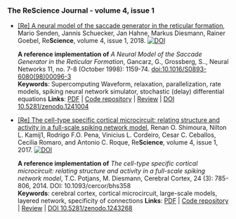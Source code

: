 ### The ReScience Journal - volume 4, issue 1
            
* [[Re] A neural model of the saccade generator in the reticular formation](https://github.com/ReScience-Archives/Senden-Schuecker-Hahne-Diesmann-Goebel-2018/blob/master/article/senden-schuecker-hahne-diesmann-goebel-2018.pdf), Mario Senden, Jannis Schuecker, Jan Hahne, Markus Diesmann, Rainer Goebel, Re**Science**, volume 4, issue 1, 2018. [![DOI](https://zenodo.org/badge/DOI/10.5281/zenodo.1241004.svg)](https://doi.org/10.5281/zenodo.1241004)

  **A reference implementation of** *A Neural Model of the Saccade Generator in the Reticular Formation*,
    Gancarz, G., Grossberg, S.., Neural Networks 11, no. 7-8 (October 1998): 1159-74. [doi:10.1016/S0893-6080(98)00096-3](https://doi.org/10.1016/S0893-6080)  
  **Keywords**: Supercomputing Waveform, relaxation, parallelization, rate models, spiking neural network simulator, stochastic (delay) differential equations
  **Links**: [PDF](https://github.com/ReScience-Archives/Senden-Schuecker-Hahne-Diesmann-Goebel-2018/blob/master/article/senden-schuecker-hahne-diesmann-goebel-2018.pdf) |
             [Code repository](https://github.com/ReScience-Archives/Senden-Schuecker-Hahne-Diesmann-Goebel-2018) |
             [Review](https://github.com/ReScience/ReScience-submission/pull/46) |
             [DOI 10.5281/zenodo.1241004](https://doi.org/10.5281/zenodo.1241004)

          
* [[Re] The cell-type specific cortical microcircuit: relating structure and activity in a full-scale spiking network model](https://github.com/ReScience-Archives/ShimouraR-KamijiNL-PenaRFO-CordeiroVL-CeballosCC-RomaroC-RoqueAC-2017/blob/master/article/ShimouraR-KamijiNL-PenaRFO-CordeiroVL-CeballosCC-RomaroC-RoqueAC-2017.pdf), Renan O. Shimoura, Nilton L. Kamij1, Rodrigo F.O. Pena, Vinicius L. Cordeiro, Cesar C. Ceballos, Cecilia Romaro, and Antonio C. Roque, Re**Science**, volume 4, issue 1, 2017. [![DOI](https://zenodo.org/badge/DOI/10.5281/zenodo.1243268.svg)](https://doi.org/10.5281/zenodo.1243268)

  **A reference implementation of** *The cell-type specific cortical microcircuit: relating structure and activity in a full-scale spiking network model*,
    T.C. Potjans, M. Diesmann, Cerebral Cortex, 24 (3): 785-806, 2014. DOI: 10.1093/cercor/bhs358  
  **Keywords**: cerebral cortex, cortical microcircuit, large-scale models, layered network, specificity of connections
  **Links**: [PDF](https://github.com/ReScience-Archives/ShimouraR-KamijiNL-PenaRFO-CordeiroVL-CeballosCC-RomaroC-RoqueAC-2017/blob/master/article/ShimouraR-KamijiNL-PenaRFO-CordeiroVL-CeballosCC-RomaroC-RoqueAC-2017.pdf) |
             [Code repository](https://github.com/ReScience-Archives/ShimouraR-KamijiNL-PenaRFO-CordeiroVL-CeballosCC-RomaroC-RoqueAC-2017.git) |
             [Review](https://github.com/ReScience/ReScience-submission/pull/43) |
             [DOI 10.5281/zenodo.1243268](http://doi.org/10.5281/zenodo.1243268)
